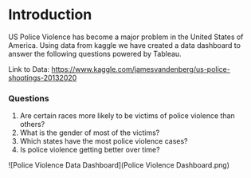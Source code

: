# Introduction

US Police Violence has become a major problem in the United States of America. Using data from kaggle we have created a data dashboard to answer the following questions powered by Tableau.

Link to Data: https://www.kaggle.com/jamesvandenberg/us-police-shootings-20132020

### Questions

1. Are certain races more likely to be victims of police violence than others?
2. What is the gender of most of the victims?
3. Which states have the most police violence cases?
4. Is police violence getting better over time?

![Police Violence Data Dashboard](Police Violence Dashboard.png)


